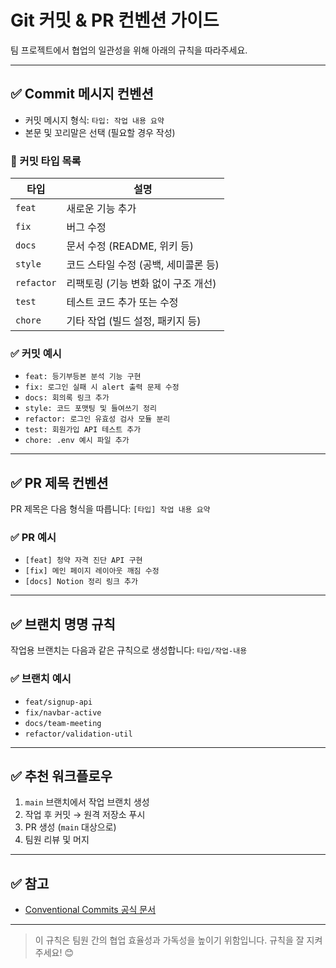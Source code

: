 # Git 커밋 & PR 컨벤션 가이드

팀 프로젝트에서 협업의 일관성을 위해 아래의 규칙을 따라주세요.

---

## ✅ Commit 메시지 컨벤션

- 커밋 메시지 형식: `타입: 작업 내용 요약`
- 본문 및 꼬리말은 선택 (필요할 경우 작성)

### 🎯 커밋 타입 목록

| 타입       | 설명                                |
|------------|-------------------------------------|
| `feat`     | 새로운 기능 추가                    |
| `fix`      | 버그 수정                           |
| `docs`     | 문서 수정 (README, 위키 등)         |
| `style`    | 코드 스타일 수정 (공백, 세미콜론 등) |
| `refactor` | 리팩토링 (기능 변화 없이 구조 개선) |
| `test`     | 테스트 코드 추가 또는 수정          |
| `chore`    | 기타 작업 (빌드 설정, 패키지 등)     |

### ✅ 커밋 예시
- `feat: 등기부등본 분석 기능 구현`
- `fix: 로그인 실패 시 alert 출력 문제 수정`
- `docs: 회의록 링크 추가`
- `style: 코드 포맷팅 및 들여쓰기 정리`
- `refactor: 로그인 유효성 검사 모듈 분리`
- `test: 회원가입 API 테스트 추가`
- `chore: .env 예시 파일 추가`

---

## ✅ PR 제목 컨벤션

PR 제목은 다음 형식을 따릅니다: `[타입] 작업 내용 요약`

### ✅ PR 예시
- `[feat] 청약 자격 진단 API 구현`
- `[fix] 메인 페이지 레이아웃 깨짐 수정`
- `[docs] Notion 정리 링크 추가`

---

## ✅ 브랜치 명명 규칙

작업용 브랜치는 다음과 같은 규칙으로 생성합니다: `타입/작업-내용`

### ✅ 브랜치 예시

- `feat/signup-api`
- `fix/navbar-active`
- `docs/team-meeting`
- `refactor/validation-util`

---

## ✅ 추천 워크플로우

1. `main` 브랜치에서 작업 브랜치 생성  
2. 작업 후 커밋 → 원격 저장소 푸시  
3. PR 생성 (`main` 대상으로)  
4. 팀원 리뷰 및 머지

---

## ✅ 참고

- [Conventional Commits 공식 문서](https://www.conventionalcommits.org/)

---

> 이 규칙은 팀원 간의 협업 효율성과 가독성을 높이기 위함입니다. 규칙을 잘 지켜주세요! 😊
